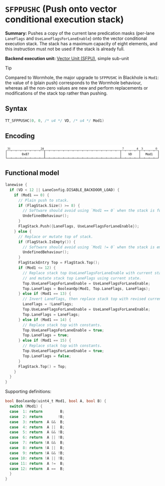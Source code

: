 # `SFPPUSHC` (Push onto vector conditional execution stack)

**Summary:** Pushes a copy of the current lane predication masks (per-lane `LaneFlags` and `UseLaneFlagsForLaneEnable`) onto the vector conditional execution stack. The stack has a maximum capacity of eight elements, and this instruction must not be used if the stack is already full.

**Backend execution unit:** [Vector Unit (SFPU)](VectorUnit.md), simple sub-unit

> [!TIP]
> Compared to Wormhole, the major upgrade to `SFPPUSHC` in Blackhole is `Mod1`: the value of `0` (plain push) corresponds to the Wormhole behaviour, whereas all the non-zero values are new and perform replacements or modifications of the stack top rather than pushing.

## Syntax

```c
TT_SFPPUSHC(0, 0, /* u4 */ VD, /* u4 */ Mod1)
```

## Encoding

![](../../../Diagrams/Out/Bits32_SFPPUSHC_BH.svg)

## Functional model

```c
lanewise {
  if (VD < 12 || LaneConfig.DISABLE_BACKDOOR_LOAD) {
    if (Mod1 == 0) {
      // Plain push to stack.
      if (FlagStack.Size() >= 8) {
        // Software should avoid using `Mod1 == 0` when the stack is full.
        UndefinedBehaviour();
      }
      FlagStack.Push({LaneFlags, UseLaneFlagsForLaneEnable});
    } else {
      // Replace or mutate top of stack.
      if (FlagStack.IsEmpty()) {
        // Software should avoid using `Mod1 != 0` when the stack is empty.
        UndefinedBehaviour();
      }
      FlagStackEntry Top = FlagStack.Top();
      if (Mod1 <= 12) {
        // Replace stack top UseLaneFlagsForLaneEnable with current state,
        // and mutate stack top LaneFlags using current state.
        Top.UseLaneFlagsForLaneEnable = UseLaneFlagsForLaneEnable;
        Top.LaneFlags = BooleanOp(Mod1, Top.LaneFlags, LaneFlags);
      } else if (Mod1 == 13) {
        // Invert LaneFlags, then replace stack top with revised current state.
        LaneFlags = !LaneFlags;
        Top.UseLaneFlagsForLaneEnable = UseLaneFlagsForLaneEnable;
        Top.LaneFlags = LaneFlags;
      } else if (Mod1 == 14) {
        // Replace stack top with constants.
        Top.UseLaneFlagsForLaneEnable = true;
        Top.LaneFlags = true;
      } else if (Mod1 == 15) {
        // Replace stack top with constants.
        Top.UseLaneFlagsForLaneEnable = true;
        Top.LaneFlags = false;
      }
      FlagStack.Top() = Top;
    }
  }
}
```

Supporting definitions:
```c
bool BooleanOp(uint4_t Mod1, bool A, bool B) {
  switch (Mod1) {
  case  1: return        B;
  case  2: return       !B;
  case  3: return  A &&  B;
  case  4: return  A ||  B;
  case  5: return  A && !B;
  case  6: return  A || !B;
  case  7: return !A &&  B;
  case  8: return !A ||  B;
  case  9: return !A && !B;
  case 10: return !A || !B;
  case 11: return  A !=  B;
  case 12: return  A ==  B;
  }
}
```
